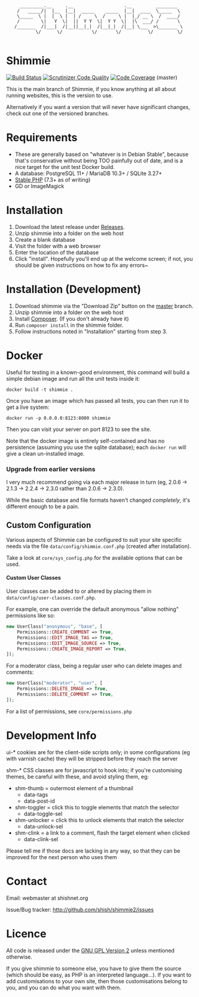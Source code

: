 ```
     _________.__     .__                   .__         ________   
    /   _____/|  |__  |__|  _____    _____  |__|  ____  \_____  \  
    \_____  \ |  |  \ |  | /     \  /     \ |  |_/ __ \  /  ____/  
    /        \|   Y  \|  ||  Y Y  \|  Y Y  \|  |\  ___/ /       \  
   /_______  /|___|  /|__||__|_|  /|__|_|  /|__| \___  >\_______ \ 
           \/      \/           \/       \/          \/         \/ 
                                                                
```

# Shimmie

[![Build Status](https://travis-ci.org/shish/shimmie2.svg?branch=master)](https://travis-ci.org/shish/shimmie2)
[![Scrutinizer Code Quality](https://scrutinizer-ci.com/g/shish/shimmie2/badges/quality-score.png?b=master)](https://scrutinizer-ci.com/g/shish/shimmie2/?branch=master)
[![Code Coverage](https://scrutinizer-ci.com/g/shish/shimmie2/badges/coverage.png?b=master)](https://scrutinizer-ci.com/g/shish/shimmie2/?branch=master)
(master)

This is the main branch of Shimmie, if you know anything at all about running
websites, this is the version to use.

Alternatively if you want a version that will never have significant changes,
check out one of the versioned branches.

# Requirements

- These are generally based on "whatever is in Debian Stable", because that's
  conservative without being TOO painfully out of date, and is a nice target
  for the unit test Docker build.
- A database: PostgreSQL 11+ / MariaDB 10.3+ / SQLite 3.27+
- [Stable PHP](https://en.wikipedia.org/wiki/PHP#Release_history) (7.3+ as of writing)
- GD or ImageMagick

# Installation

1. Download the latest release under [Releases](https://github.com/shish/shimmie2/releases).
2. Unzip shimmie into a folder on the web host
3. Create a blank database
4. Visit the folder with a web browser
5. Enter the location of the database
6. Click "install". Hopefully you'll end up at the welcome screen; if
   not, you should be given instructions on how to fix any errors~

# Installation (Development)

1. Download shimmie via the "Download Zip" button on the [master](https://github.com/shish/shimmie2/tree/master) branch.
2. Unzip shimmie into a folder on the web host
3. Install [Composer](https://getcomposer.org/). (If you don't already have it)
4. Run `composer install` in the shimmie folder.
5. Follow instructions noted in "Installation" starting from step 3.

# Docker

Useful for testing in a known-good environment, this command will build a
simple debian image and run all the unit tests inside it:

```
docker build -t shimmie .
```

Once you have an image which has passed all tests, you can then run it to get
a live system:

```
docker run -p 0.0.0.0:8123:8000 shimmie
```

Then you can visit your server on port 8123 to see the site.

Note that the docker image is entirely self-contained and has no persistence
(assuming you use the sqlite database); each `docker run` will give a clean
un-installed image.

### Upgrade from earlier versions

I very much recommend going via each major release in turn (eg, 2.0.6
-> 2.1.3 -> 2.2.4 -> 2.3.0 rather than 2.0.6 -> 2.3.0).

While the basic database and file formats haven't changed *completely*, it's
different enough to be a pain.


## Custom Configuration

Various aspects of Shimmie can be configured to suit your site specific needs
via the file `data/config/shimmie.conf.php` (created after installation).

Take a look at `core/sys_config.php` for the available options that can
be used.


#### Custom User Classes

User classes can be added to or altered by placing them in
`data/config/user-classes.conf.php`.

For example, one can override the default anonymous "allow nothing"
permissions like so:

```php
new UserClass("anonymous", "base", [
	Permissions::CREATE_COMMENT => True,
	Permissions::EDIT_IMAGE_TAG => True,
	Permissions::EDIT_IMAGE_SOURCE => True,
	Permissions::CREATE_IMAGE_REPORT => True,
]);
```

For a moderator class, being a regular user who can delete images and comments:

```php
new UserClass("moderator", "user", [
	Permissions::DELETE_IMAGE => True,
	Permissions::DELETE_COMMENT => True,
]);
```

For a list of permissions, see `core/permissions.php`


# Development Info

ui-\* cookies are for the client-side scripts only; in some configurations
(eg with varnish cache) they will be stripped before they reach the server

shm-\* CSS classes are for javascript to hook into; if you're customising
themes, be careful with these, and avoid styling them, eg:

- shm-thumb = outermost element of a thumbnail
   * data-tags
   * data-post-id
- shm-toggler = click this to toggle elements that match the selector
  * data-toggle-sel
- shm-unlocker = click this to unlock elements that match the selector
  * data-unlock-sel
- shm-clink = a link to a comment, flash the target element when clicked
  * data-clink-sel

Please tell me if those docs are lacking in any way, so that they can be
improved for the next person who uses them


# Contact

Email: webmaster at shishnet.org

Issue/Bug tracker: http://github.com/shish/shimmie2/issues


# Licence

All code is released under the [GNU GPL Version 2](http://www.gnu.org/licenses/gpl-2.0.html) unless mentioned otherwise.

If you give shimmie to someone else, you have to give them the source (which
should be easy, as PHP is an interpreted language...). If you want to add
customisations to your own site, then those customisations belong to you,
and you can do what you want with them.
